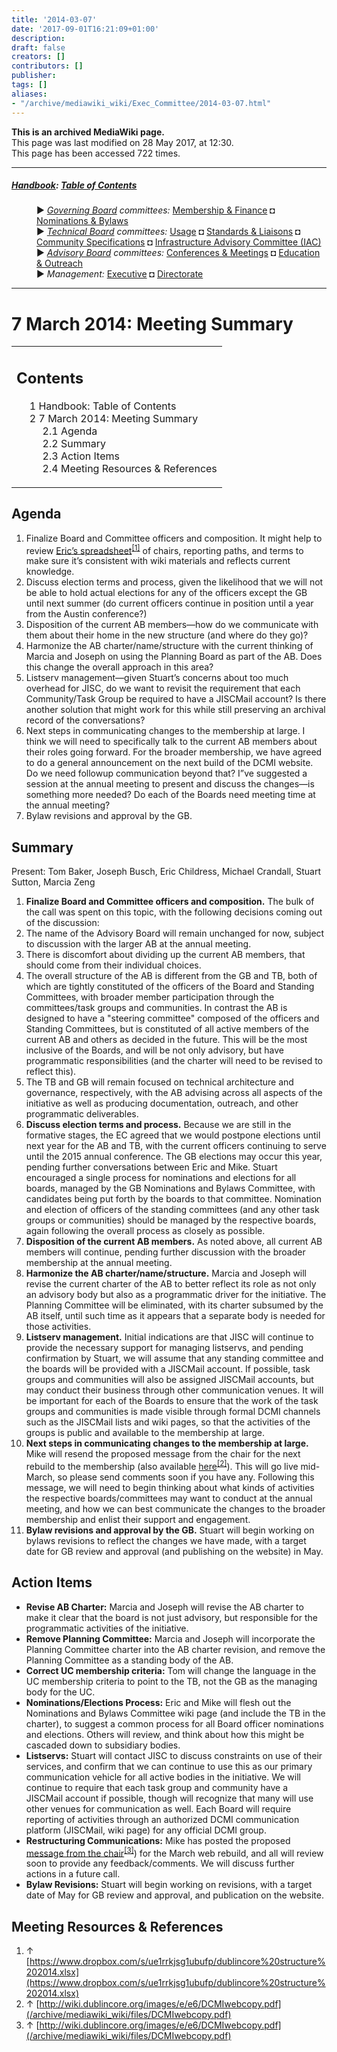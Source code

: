 ```yaml
---
title: '2014-03-07'
date: '2017-09-01T16:21:09+01:00'
description: 
draft: false
creators: []
contributors: []
publisher: 
tags: []
aliases:
- "/archive/mediawiki_wiki/Exec_Committee/2014-03-07.html"
---
```


 **This is an archived MediaWiki page.**  
This page was last modified on 28 May 2017, at 12:30.  
This page has been accessed 722 times.

* * *

##### [Handbook](/archive/mediawiki_wiki/DCMI_Handbook "DCMI Handbook"): [Table of Contents](/archive/mediawiki_wiki/DCMI_Handbook/ "DCMI Handbook") 
<dl>
<dd> ► <i><a href="/mediawiki_wiki/DCMI_Governing_Board.md" title="DCMI Governing Board">Governing Board</a> committees:</i> <a href="/mediawiki_wiki/DCMI_Governing_Board/finance.md" title="DCMI Governing Board/finance">Membership &amp; Finance</a> ◘ <a href="/mediawiki_wiki/DCMI_Governing_Board/nominations.md" title="DCMI Governing Board/nominations">Nominations &amp; Bylaws</a> 
</dd>
<dd> ► <i><a href="/mediawiki_wiki/DCMI_Technical_Board.md" title="DCMI Technical Board">Technical Board</a> committees:</i> <a href="/mediawiki_wiki/DCMI_Technical_Board/usage.md" title="DCMI Technical Board/usage">Usage</a> ◘ <a href="/mediawiki_wiki/DCMI_Technical_Board/standards.md" title="DCMI Technical Board/standards">Standards &amp; Liaisons</a> ◘ <a href="/mediawiki_wiki/DCMI_Technical_Board/specifications.md" title="DCMI Technical Board/specifications">Community Specifications</a> ◘ <a href="/mediawiki_wiki/DCMI_Technical_Board/infrastructure.md" title="DCMI Technical Board/infrastructure">Infrastructure Advisory Committee (IAC)</a>
</dd>
<dd> ► <i><a href="/mediawiki_wiki/DCMI_Advisory_Board.md" title="DCMI Advisory Board">Advisory Board</a> committees:</i> <a href="/mediawiki_wiki/DCMI_Advisory_Board/meetings.md" title="DCMI Advisory Board/meetings">Conferences &amp; Meetings</a> ◘ <a href="/mediawiki_wiki/DCMI_Advisory_Board/documentation.md" title="DCMI Advisory Board/documentation">Education &amp; Outreach</a>
</dd>
<dd> ► <i>Management:</i> <a href="/mediawiki_wiki/Exec_Committee.md" title="Exec Committee">Executive</a> ◘ <a href="/mediawiki_wiki/Exec_Committee/directorate.md" title="Exec Committee/directorate">Directorate</a>
</dd>
</dl>

* * *

# 7 March 2014: Meeting Summary 
<table id="toc" class="toc">
  <tr>
    <td>
      <div id="toctitle">
        <h2>Contents</h2>
      </div>
      <ul>
        <li class="toclevel-1"><a href="#Handbook:_Table_of_Contents"><span class="tocnumber">1</span> <span class="toctext">Handbook: Table of Contents</span></a></li>
        <li class="toclevel-1 tocsection-1">
          <a href="#7_March_2014:_Meeting_Summary"><span class="tocnumber">2</span> <span class="toctext">7 March 2014: Meeting Summary</span></a>
          <ul>
            <li class="toclevel-2 tocsection-2"><a href="#Agenda"><span class="tocnumber">2.1</span> <span class="toctext">Agenda</span></a></li>
            <li class="toclevel-2 tocsection-3"><a href="#Summary"><span class="tocnumber">2.2</span> <span class="toctext">Summary</span></a></li>
            <li class="toclevel-2 tocsection-4"><a href="#Action_Items"><span class="tocnumber">2.3</span> <span class="toctext">Action Items</span></a></li>
            <li class="toclevel-2 tocsection-5"><a href="#Meeting_Resources_.26_References"><span class="tocnumber">2.4</span> <span class="toctext">Meeting Resources &amp; References</span></a></li>
          </ul>
        </li>
      </ul>
    </td>
  </tr>
</table>


## Agenda 

1. Finalize Board and Committee officers and composition. It might help to review [Eric’s spreadsheet](https://www.dropbox.com/s/ue1rrkjsg1ubufp/dublincore%20structure%202014.xlsx)<sup id="cite_ref-0" class="reference"><a href="#cite_note-0">[1]</a></sup> of chairs, reporting paths, and terms to make sure it’s consistent with wiki materials and reflects current knowledge.
2. Discuss election terms and process, given the likelihood that we will not be able to hold actual elections for any of the officers except the GB until next summer (do current officers continue in position until a year from the Austin conference?)
3. Disposition of the current AB members—how do we communicate with them about their home in the new structure (and where do they go)?
4. Harmonize the AB charter/name/structure with the current thinking of Marcia and Joseph on using the Planning Board as part of the AB. Does this change the overall approach in this area?
5. Listserv management—given Stuart’s concerns about too much overhead for JISC, do we want to revisit the requirement that each Community/Task Group be required to have a JISCMail account? Is there another solution that might work for this while still preserving an archival record of the conversations?
6. Next steps in communicating changes to the membership at large. I think we will need to specifically talk to the current AB members about their roles going forward. For the broader membership, we have agreed to do a general announcement on the next build of the DCMI website. Do we need followup communication beyond that? I”ve suggested a session at the annual meeting to present and discuss the changes—is something more needed? Do each of the Boards need meeting time at the annual meeting? 
7. Bylaw revisions and approval by the GB.

## Summary 

Present: Tom Baker, Joseph Busch, Eric Childress, Michael Crandall, Stuart Sutton, Marcia Zeng

1. **Finalize Board and Committee officers and composition.** The bulk of the call was spent on this topic, with the following decisions coming out of the discussion:
  1. The name of the Advisory Board will remain unchanged for now, subject to discussion with the larger AB at the annual meeting.
  2. There is discomfort about dividing up the current AB members, that should come from their individual choices.
  3. The overall structure of the AB is different from the GB and TB, both of which are tightly constituted of the officers of the Board and Standing Committees, with broader member participation through the committees/task groups and communities. In contrast the AB is designed to have a "steering committee" composed of the officers and Standing Committees, but is constituted of all active members of the current AB and others as decided in the future. This will be the most inclusive of the Boards, and will be not only advisory, but have programmatic responsibilities (and the charter will need to be revised to reflect this). 
  4. The TB and GB will remain focused on technical architecture and governance, respectively, with the AB advising across all aspects of the initiative as well as producing documentation, outreach, and other programmatic deliverables.
2. **Discuss election terms and process.** Because we are still in the formative stages, the EC agreed that we would postpone elections until next year for the AB and TB, with the current officers continuing to serve until the 2015 annual conference. The GB elections may occur this year, pending further conversations between Eric and Mike. Stuart encouraged a single process for nominations and elections for all boards, managed by the GB Nominations and Bylaws Committee, with candidates being put forth by the boards to that committee. Nomination and election of officers of the standing committees (and any other task groups or communities) should be managed by the respective boards, again following the overall process as closely as possible.
3. **Disposition of the current AB members.** As noted above, all current AB members will continue, pending further discussion with the broader membership at the annual meeting.
4. **Harmonize the AB charter/name/structure.** Marcia and Joseph will revise the current charter of the AB to better reflect its role as not only an advisory body but also as a programmatic driver for the initiative. The Planning Committee will be eliminated, with its charter subsumed by the AB itself, until such time as it appears that a separate body is needed for those activities.
5. **Listserv management.** Initial indications are that JISC will continue to provide the necessary support for managing listservs, and pending confirmation by Stuart, we will assume that any standing committee and the boards will be provided with a JISCMail account. If possible, task groups and communities will also be assigned JISCMail accounts, but may conduct their business through other communication venues. It will be important for each of the Boards to ensure that the work of the task groups and communities is made visible through formal DCMI channels such as the JISCMail lists and wiki pages, so that the activities of the groups is public and available to the membership at large.
6. **Next steps in communicating changes to the membership at large.** Mike will resend the proposed message from the chair for the next rebuild to the membership (also available [here](/archive/mediawiki_wiki/files/DCMIwebcopy.pdf)<sup id="cite_ref-1" class="reference"><a href="#cite_note-1">[2]</a></sup>). This will go live mid-March, so please send comments soon if you have any. Following this message, we will need to begin thinking about what kinds of activities the respective boards/committees may want to conduct at the annual meeting, and how we can best communicate the changes to the broader membership and enlist their support and engagement. 
7. **Bylaw revisions and approval by the GB.** Stuart will begin working on bylaws revisions to reflect the changes we have made, with a target date for GB review and approval (and publishing on the website) in May.

## Action Items 

- **Revise AB Charter:** Marcia and Joseph will revise the AB charter to make it clear that the board is not just advisory, but responsible for the programmatic activities of the initiative.
- **Remove Planning Committee:** Marcia and Joseph will incorporate the Planning Committee charter into the AB charter revision, and remove the Planning Committee as a standing body of the AB.
- **Correct UC membership criteria:** Tom will change the language in the UC membership criteria to point to the TB, not the GB as the managing body for the UC.
- **Nominations/Elections Process:** Eric and Mike will flesh out the Nominations and Bylaws Committee wiki page (and include the TB in the charter), to suggest a common process for all Board officer nominations and elections. Others will review, and think about how this might be cascaded down to subsidiary bodies.
- **Listservs:** Stuart will contact JISC to discuss constraints on use of their services, and confirm that we can continue to use this as our primary communication vehicle for all active bodies in the initiative. We will continue to require that each task group and community have a JISCMail account if possible, though will recognize that many will use other venues for communication as well. Each Board will require reporting of activities through an authorized DCMI communication platform (JISCMail, wiki page) for any official DCMI group.
- **Restructuring Communications:** Mike has posted the proposed [message from the chair](/archive/mediawiki_wiki/files/DCMIwebcopy.pdf)<sup id="cite_ref-2" class="reference"><a href="#cite_note-2">[3]</a></sup>) for the March web rebuild, and all will review soon to provide any feedback/comments. We will discuss further actions in a future call.
- **Bylaw Revisions:** Stuart will begin working on revisions, with a target date of May for GB review and approval, and publication on the website.

## Meeting Resources & References 

1. ↑ [https://www.dropbox.com/s/ue1rrkjsg1ubufp/dublincore%20structure%202014.xlsx](https://www.dropbox.com/s/ue1rrkjsg1ubufp/dublincore%20structure%202014.xlsx)
2. ↑ [http://wiki.dublincore.org/images/e/e6/DCMIwebcopy.pdf](/archive/mediawiki_wiki/files/DCMIwebcopy.pdf)
3. ↑ [http://wiki.dublincore.org/images/e/e6/DCMIwebcopy.pdf](/archive/mediawiki_wiki/files/DCMIwebcopy.pdf)

